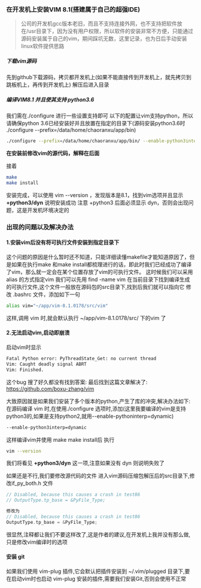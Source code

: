 ### 在开发机上安装VIM 8.1(搭建属于自己的超强IDE)
> 公司的开发机gcc版本老旧，而且不支持连接外网，也不支持把软件放在/usr目录下，因为没有用户权限，所以软件的安装非常不方便，只能通过源码安装属于自己的vim，期间踩坑无数，这里记录，也为日后手动安装linux软件提供思路

##### 下载vim源码
先到github下载源码，拷贝都开发机上(如果不能直接传到开发机上，就先拷贝到跳板机上，再传到开发机上) 解压后进入目录 

##### 编译VIM8.1 并且使其支持 python3.6  
我们需在./configure 进行一些设置支持即可 
以下的配置让vim支持python，所以请确保python 3.6已经安装好并且放置在指定的目录下(源码安装python3.6时 ./configure --prefix=/data/home/chaoranxu/app/bin)
```bash
./configure --prefix=/data/home/chaoranxu/app/bin/ --enable-python3interp=dynamic  --with-python3-config-dir=/data/home/chaoranxu/bin/lib/python3.6/config-3.6m-x86_64-linux-gnu
```

**在安装前修改vim的源代码，解释在后面**

接着
```bash
make
make install
```
安装完成，可以使用 vim --version ，发现版本是8.1，找到vim选项并且显示 **+python3/dyn**
说明安装成功
注意 +python3 后面必须显示 dyn，否则会出现问题，这是开发机环境决定的

### 出现的问题以及解决办法
#### 1.安装vim后没有将可执行文件安装到指定目录下
这个问题的原因是什么暂时还不知道，只能详细读懂makefile才能知道原因了，但是如果在执行make 和make install都梳理进行的话，即此时我们已经成功了编译了vim，那么就一定会在某个位置存放了vim的可执行文件。
这时候我们可以采用 alias 的方式指定vim
我们可以先用 find -name vim 在当前目录下找到编译生成的可执行文件,这个文件一般放在源码包的src目录下,找到后我们就可以指向它
修改 .bashrc 文件，添加如下一句
```bash
alias vim="~/app/vim-8.1.0178/src/vim"
```
这样,调用 vim 时,就会默认执行 ~/app/vim-8.1.0178/src/ 下的vim 了

#### 2.无法启动vim,启动即崩溃
启动vim时显示
```bash
Fatal Python error: PyThreadState_Get: no current thread
Vim: Caught deadly signal ABRT
Vim: Finished.
```
这个bug 搜了好久都没有找到答案:
最后找到这篇文章解决了: 
https://github.com/boxu-zhang/vim  

大致原因就是如果我们安装了多个版本的python,产生了库的冲突,解决办法如下:
在源码编译 vim 时,在使用./configure 选项时,添加(这里我要编译的vim是支持python3的,如果是支持python2,就用--enable-pythoninterp=dynamic)
```bash
--enable-python3interp=dynamic
```
这样编译vim并使用 make make install后
执行
```bash
vim --version
```
我们将看见
**+python3/dyn** 这一项,注意如果没有 dyn 则说明失败了

如果还是不行,我们要修改源代码的文件
进入vim源码压缩包解压后的src目录下,修改if_py_both.h 文件
```cpp
// Disabled, because this causes a crash in test86
// OutputType.tp_base = &PyFile_Type;

修改为
// Disabled, because this causes a crash in test86
OutputType.tp_base = &PyFile_Type;
```
很显然,注释都让我们不要这样改了,这是作者的建议,在开发机上我并没有那么做,只是修改vim编译时的选项

#### 安装 git
如果我们使用 vim-plug 插件,它会默认把插件安装到 ~/.vim/plugged 目录下,要在启动vim时也启动 vim-plug 安装的插件,需要我们安装Git,否则会使用不正常